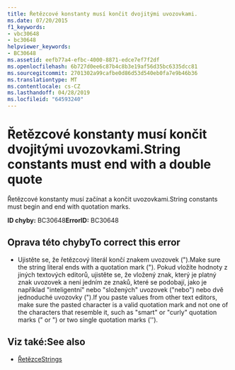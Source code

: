 ```yaml
---
title: Řetězcové konstanty musí končit dvojitými uvozovkami.
ms.date: 07/20/2015
f1_keywords:
- vbc30648
- bc30648
helpviewer_keywords:
- BC30648
ms.assetid: eefb77a4-efbc-4000-8871-edce7ef7f2df
ms.openlocfilehash: 6b727d0ee6c87b4c8b3e19af56d35bc6335dcc81
ms.sourcegitcommit: 2701302a99cafbe0d86d53d540eb0fa7e9b46b36
ms.translationtype: MT
ms.contentlocale: cs-CZ
ms.lasthandoff: 04/28/2019
ms.locfileid: "64593240"
---
```

# <a name="string-constants-must-end-with-a-double-quote"></a><span data-ttu-id="221d3-102">Řetězcové konstanty musí končit dvojitými uvozovkami.</span><span class="sxs-lookup"><span data-stu-id="221d3-102">String constants must end with a double quote</span></span>
<span data-ttu-id="221d3-103">Řetězcové konstanty musí začínat a končit uvozovkami.</span><span class="sxs-lookup"><span data-stu-id="221d3-103">String constants must begin and end with quotation marks.</span></span>  
  
 <span data-ttu-id="221d3-104">**ID chyby:** BC30648</span><span class="sxs-lookup"><span data-stu-id="221d3-104">**ErrorID:** BC30648</span></span>  
  
## <a name="to-correct-this-error"></a><span data-ttu-id="221d3-105">Oprava této chyby</span><span class="sxs-lookup"><span data-stu-id="221d3-105">To correct this error</span></span>  
  
- <span data-ttu-id="221d3-106">Ujistěte se, že řetězcový literál končí znakem uvozovek (").</span><span class="sxs-lookup"><span data-stu-id="221d3-106">Make sure the string literal ends with a quotation mark (").</span></span> <span data-ttu-id="221d3-107">Pokud vložíte hodnoty z jiných textových editorů, ujistěte se, že vložený znak, který je platný znak uvozovek a není jedním ze znaků, které se podobají, jako je například "inteligentní" nebo "složených" uvozovek ("nebo") nebo dvě jednoduché uvozovky (").</span><span class="sxs-lookup"><span data-stu-id="221d3-107">If you paste values from other text editors, make sure the pasted character is a valid quotation mark and not one of the characters that resemble it, such as "smart" or "curly" quotation marks (" or ") or two single quotation marks ('').</span></span>  
  
## <a name="see-also"></a><span data-ttu-id="221d3-108">Viz také:</span><span class="sxs-lookup"><span data-stu-id="221d3-108">See also</span></span>

- [<span data-ttu-id="221d3-109">Řetězce</span><span class="sxs-lookup"><span data-stu-id="221d3-109">Strings</span></span>](../../../visual-basic/programming-guide/language-features/strings/index.md)
